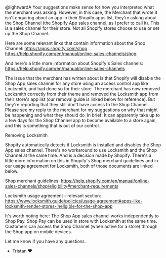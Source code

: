 @lightwardA Your suggestions make sense for how you interpreted what the merchant was asking. However, in this case, the Merchant that wrote it isn't enquiring about an app in their Shopify apps list, they're asking about the Shop Channel (the Shopify App sales channel, as I prefer to call it). This is a sales channel for their store. Not all Shopify stores choose to use or set up the Shop Channel.

Here are some relevant links that contain information about the Shop Channel:
https://apps.shopify.com/shop
https://help.shopify.com/en/manual/online-sales-channels/shop

And here's a little more information about Shopify's Sales channels: https://help.shopify.com/en/manual/online-sales-channels

The issue that the merchant has written about is that Shopify will disable the Shop App sales channel for any store using an access control app like Locksmith, and had done so for their store. The merchant has now removed Locksmith correctly from their theme and removed the Locksmith app from their store's app list (our removal guide is linked below for reference). But they're reporting that they still don't have access to the Shop Channel. Please see my reply to the merchant for my suggestions on why that might be happening and what they should do. In brief: It can apparently take up to a few days for the Shop Channel app to become available to a store again, and this is something that is out of our control.

Removing Locksmith

Shopify automatically detects if Locksmith is installed and disables the Shop App sales channel. There's no workaround to use Locksmith and the Shop Channel at the same time. And is a decision made by Shopify. There's a little more information on this in Shopify's Shop merchant guidelines and in our usage agreement for Locksmith, both of those documents are linked below.

Shop merchant guidelines: https://help.shopify.com/en/manual/online-sales-channels/shop/eligibility#merchant-requirements

Locksmith usage agreement - relevant section: https://www.locksmith.guide/policies/usage-agreement#apps-like-locksmith-render-stores-ineligible-for-the-shop-app

It's worth noting here:
The Shop App sales channel works independently to Shop Pay.
Shop Pay can be used in store with Locksmith at the same time.
Customers can access the Shop Channel (when active for a store) through the Shop app on mobile devices.


Let me know if you have any questions.

- Tristan ❤️
